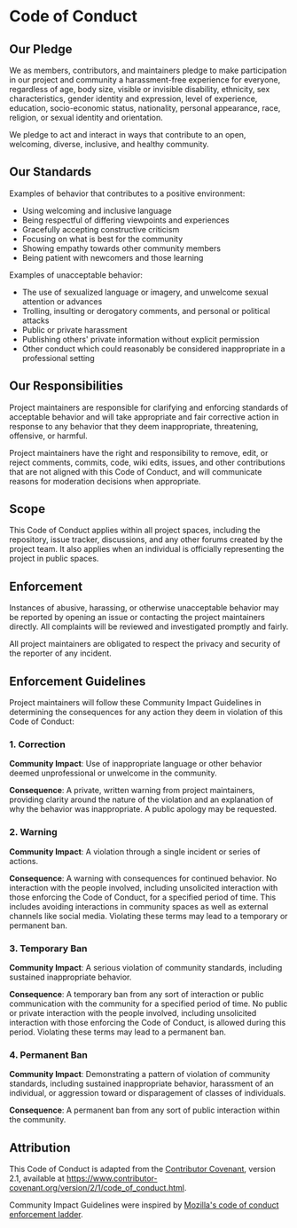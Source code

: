 # Code of Conduct

## Our Pledge

We as members, contributors, and maintainers pledge to make participation in our project and community a harassment-free
experience for everyone, regardless of age, body size, visible or invisible disability, ethnicity, sex characteristics,
gender identity and expression, level of experience, education, socio-economic status, nationality, personal appearance,
race, religion, or sexual identity and orientation.

We pledge to act and interact in ways that contribute to an open, welcoming, diverse, inclusive, and healthy community.

## Our Standards

Examples of behavior that contributes to a positive environment:

- Using welcoming and inclusive language
- Being respectful of differing viewpoints and experiences
- Gracefully accepting constructive criticism
- Focusing on what is best for the community
- Showing empathy towards other community members
- Being patient with newcomers and those learning

Examples of unacceptable behavior:

- The use of sexualized language or imagery, and unwelcome sexual attention or advances
- Trolling, insulting or derogatory comments, and personal or political attacks
- Public or private harassment
- Publishing others' private information without explicit permission
- Other conduct which could reasonably be considered inappropriate in a professional setting

## Our Responsibilities

Project maintainers are responsible for clarifying and enforcing standards of acceptable behavior and will take
appropriate and fair corrective action in response to any behavior that they deem inappropriate, threatening, offensive,
or harmful.

Project maintainers have the right and responsibility to remove, edit, or reject comments, commits, code, wiki edits,
issues, and other contributions that are not aligned with this Code of Conduct, and will communicate reasons for
moderation decisions when appropriate.

## Scope

This Code of Conduct applies within all project spaces, including the repository, issue tracker, discussions, and any
other forums created by the project team. It also applies when an individual is officially representing the project in
public spaces.

## Enforcement

Instances of abusive, harassing, or otherwise unacceptable behavior may be reported by opening an issue or contacting
the project maintainers directly. All complaints will be reviewed and investigated promptly and fairly.

All project maintainers are obligated to respect the privacy and security of the reporter of any incident.

## Enforcement Guidelines

Project maintainers will follow these Community Impact Guidelines in determining the consequences for any action they
deem in violation of this Code of Conduct:

### 1. Correction

**Community Impact**: Use of inappropriate language or other behavior deemed unprofessional or unwelcome in the
community.

**Consequence**: A private, written warning from project maintainers, providing clarity around the nature of the
violation and an explanation of why the behavior was inappropriate. A public apology may be requested.

### 2. Warning

**Community Impact**: A violation through a single incident or series of actions.

**Consequence**: A warning with consequences for continued behavior. No interaction with the people involved, including
unsolicited interaction with those enforcing the Code of Conduct, for a specified period of time. This includes avoiding
interactions in community spaces as well as external channels like social media. Violating these terms may lead to a
temporary or permanent ban.

### 3. Temporary Ban

**Community Impact**: A serious violation of community standards, including sustained inappropriate behavior.

**Consequence**: A temporary ban from any sort of interaction or public communication with the community for a specified
period of time. No public or private interaction with the people involved, including unsolicited interaction with those
enforcing the Code of Conduct, is allowed during this period. Violating these terms may lead to a permanent ban.

### 4. Permanent Ban

**Community Impact**: Demonstrating a pattern of violation of community standards, including sustained inappropriate
behavior, harassment of an individual, or aggression toward or disparagement of classes of individuals.

**Consequence**: A permanent ban from any sort of public interaction within the community.

## Attribution

This Code of Conduct is adapted from the [Contributor Covenant](https://www.contributor-covenant.org), version 2.1,
available at https://www.contributor-covenant.org/version/2/1/code_of_conduct.html.

Community Impact Guidelines were inspired
by [Mozilla's code of conduct enforcement ladder](https://github.com/mozilla/diversity).